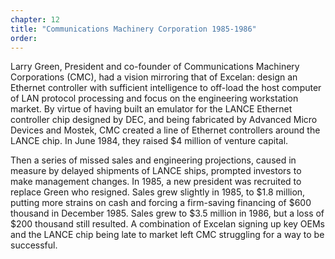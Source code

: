 ```yaml
---
chapter: 12
title: "Communications Machinery Corporation 1985-1986"
order: 
---
```


Larry Green, President and co-founder of Communications Machinery Corporations (CMC), had a vision mirroring that of Excelan: design an Ethernet controller with sufficient intelligence to off-load the host computer of LAN protocol processing and focus on the engineering workstation market. By virtue of having built an emulator for the LANCE Ethernet controller chip designed by DEC, and being fabricated by Advanced Micro Devices and Mostek, CMC created a line of Ethernet controllers around the LANCE chip. In June 1984, they raised $4 million of venture capital.

Then a series of missed sales and engineering projections, caused in measure by delayed shipments of LANCE ships, prompted investors to make management changes. In 1985, a new president was recruited to replace Green who resigned. Sales grew slightly in 1985, to $1.8 million, putting more strains on cash and forcing a firm-saving financing of $600 thousand in December 1985. Sales grew to $3.5 million in 1986, but a loss of $200 thousand still resulted. A combination of Excelan signing up key OEMs and the LANCE chip being late to market left CMC struggling for a way to be successful.

